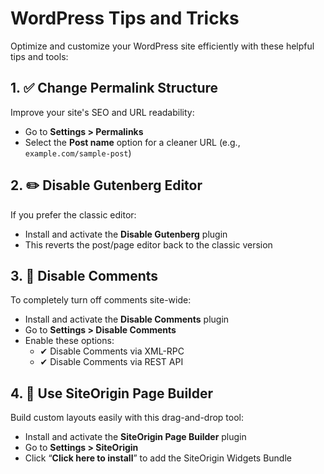 
  <h1>WordPress Tips and Tricks</h1>
  <p>Optimize and customize your WordPress site efficiently with these helpful tips and tools:</p>

  <h2>1. ✅ Change Permalink Structure</h2>
  <p>Improve your site's SEO and URL readability:</p>
  <ul>
    <li>Go to <strong>Settings &gt; Permalinks</strong></li>
    <li>Select the <strong>Post name</strong> option for a cleaner URL (e.g., <code>example.com/sample-post</code>)</li>
  </ul>

  <h2>2. ✏️ Disable Gutenberg Editor</h2>
  <p>If you prefer the classic editor:</p>
  <ul>
    <li>Install and activate the <strong>Disable Gutenberg</strong> plugin</li>
    <li>This reverts the post/page editor back to the classic version</li>
  </ul>

  <h2>3. 🚫 Disable Comments</h2>
  <p>To completely turn off comments site-wide:</p>
  <ul>
    <li>Install and activate the <strong>Disable Comments</strong> plugin</li>
    <li>Go to <strong>Settings &gt; Disable Comments</strong></li>
    <li>Enable these options:
      <ul>
        <li>✔ Disable Comments via XML-RPC</li>
        <li>✔ Disable Comments via REST API</li>
      </ul>
    </li>
  </ul>

  <h2>4. 📐 Use SiteOrigin Page Builder</h2>
  <p>Build custom layouts easily with this drag-and-drop tool:</p>
  <ul>
    <li>Install and activate the <strong>SiteOrigin Page Builder</strong> plugin</li>
    <li>Go to <strong>Settings &gt; SiteOrigin</strong></li>
    <li>Click “<strong>Click here to install</strong>” to add the SiteOrigin Widgets Bundle</li>
  </ul>
